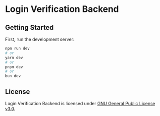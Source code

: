 # Login Verification Backend

## Getting Started

First, run the development server:

```bash
npm run dev
# or
yarn dev
# or
pnpm dev
# or
bun dev
```

## License

Login Verification Backend is licensed under [GNU General Public License v3.0](LICENSE).
